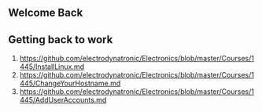 ## Welcome Back


## Getting back to work

1. https://github.com/electrodynatronic/Electronics/blob/master/Courses/1445/InstallLinux.md
2. https://github.com/electrodynatronic/Electronics/blob/master/Courses/1445/ChangeYourHostname.md
3. https://github.com/electrodynatronic/Electronics/blob/master/Courses/1445/AddUserAccounts.md

